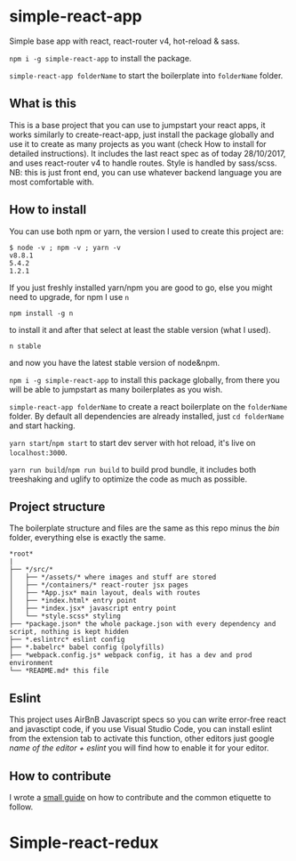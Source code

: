 # simple-react-app
Simple base app with react, react-router v4, hot-reload &amp; sass.

`npm i -g simple-react-app` to install the package.

`simple-react-app folderName` to start the boilerplate into `folderName` folder.

## What is this
This is a base project that you can use to jumpstart your react apps, it works similarly to create-react-app, just install the package globally and use it to create as many projects as you want (check How to install for detailed instructions).
It includes the last react spec as of today 28/10/2017, and uses react-router v4 to handle routes.
Style is handled by sass/scss.
NB: this is just front end, you can use whatever backend language you are most comfortable with.

## How to install
You can use both npm or yarn, the version I used to create this project are:

```
$ node -v ; npm -v ; yarn -v
v8.8.1
5.4.2
1.2.1
```
If you just freshly installed yarn/npm you are good to go, else you might need to upgrade, for npm I use `n`

```
npm install -g n
```
to install it and after that select at least the stable version (what I used).

```
n stable
```

and now you have the latest stable version of node&npm.


`npm i -g simple-react-app` to install this package globally, from there you will be able to jumpstart as many boilerplates as you wish.


`simple-react-app folderName` to create a react boilerplate on the `folderName` folder. By default all dependencies are already installed, just `cd folderName` and start hacking.


`yarn start`/`npm start` to start dev server with hot reload, it's live on `localhost:3000`.


`yarn run build`/`npm run build` to build prod bundle, it includes both treeshaking and uglify to optimize the code as much as possible.


## Project structure

The boilerplate structure and files are the same as this repo minus the *bin* folder, everything else is exactly the same.

```
*root*
|
├── */src/*
│   ├── */assets/* where images and stuff are stored
│   ├── */containers/* react-router jsx pages
│   ├── *App.jsx* main layout, deals with routes
│   ├── *index.html* entry point
│   ├── *index.jsx* javascript entry point
│   └── *style.scss* styling
├── *package.json* the whole package.json with every dependency and script, nothing is kept hidden
├── *.eslintrc* eslint config
├── *.babelrc* babel config (polyfills)
├── *webpack.config.js* webpack config, it has a dev and prod environment
└── *README.md* this file
```


## Eslint

This project uses AirBnB Javascript specs so you can write error-free react and javasctipt code, if you use Visual Studio Code, you can install eslint from the extension tab to activate this function, other editors just google _name of the editor + eslint_ you will find how to enable it for your editor.

## How to contribute

I wrote a [small guide](https://medium.com/@francesco.agnoletto/how-to-not-f-up-your-local-files-with-git-part-1-e0756c88fd3c) on how to contribute and the common etiquette to follow.

# Simple-react-redux
